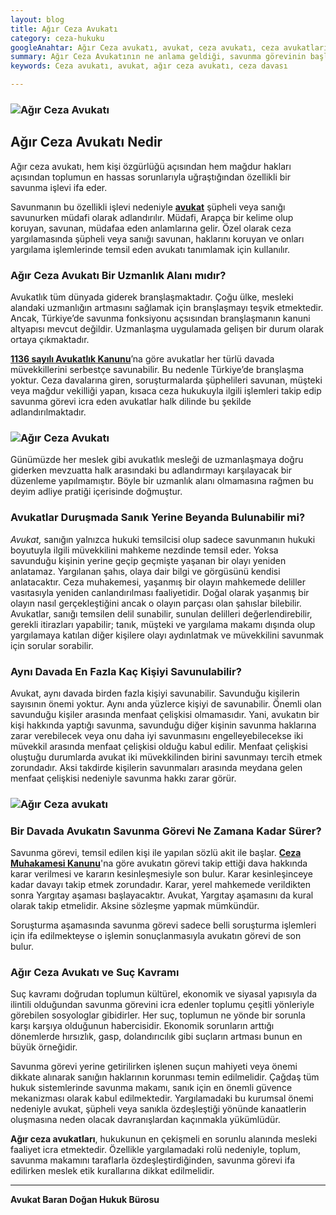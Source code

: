 ```yaml
---
layout: blog
title: Ağır Ceza Avukatı
category: ceza-hukuku
googleAnahtar: Ağır Ceza avukatı, avukat, ceza avukatı, ceza avukatları
summary: Ağır Ceza Avukatının ne anlama geldiği, savunma görevinin başlaması ve bitmesi, savunma görevi ve suç gibi kavramlar özetlenmiştir.
keywords: Ceza avukatı, avukat, ağır ceza avukatı, ceza davası

---
```


### ![Ağır Ceza Avukatı](https://camo.githubusercontent.com/84f7c716f82f119b4f5c8f4746caa9131cf144ad/687474703a2f2f692e68697a6c69726573696d2e636f6d2f3945454e4f5a2e6a7067 "Ağır Ceza Avukatı")

## Ağır Ceza  Avukatı Nedir


Ağır ceza avukatı, hem kişi özgürlüğü açısından hem mağdur hakları açısından toplumun en hassas sorunlarıyla uğraştığından özellikli bir savunma işlevi ifa eder. 

Savunmanın bu özellikli işlevi nedeniyle [**avukat**](https://tr.wikipedia.org/wiki/Avukat) şüpheli veya sanığı savunurken müdafi olarak adlandırılır. Müdafi, Arapça bir kelime olup koruyan, savunan, müdafaa eden anlamlarına gelir. Özel olarak ceza yargılamasında şüpheli veya sanığı savunan, haklarını koruyan ve onları yargılama işlemlerinde temsil eden avukatı tanımlamak için kullanılır.



### Ağır Ceza Avukatı Bir Uzmanlık Alanı mıdır?

Avukatlık tüm dünyada giderek branşlaşmaktadır. Çoğu ülke, mesleki alandaki uzmanlığın artmasını sağlamak için branşlaşmayı teşvik etmektedir. Ancak, Türkiye’de savunma fonksiyonu açsısından branşlaşmanın kanuni altyapısı mevcut değildir. Uzmanlaşma uygulamada gelişen bir durum olarak ortaya çıkmaktadır.

 [**1136 sayılı Avukatlık Kanunu**](http://www.mevzuat.gov.tr/Metin.Aspx?MevzuatKod=1.5.1136&MevzuatIliski=0&sourceXmlSearch=amme%20alacaklar%C4%B1n%C4%B1n%20tahsil%20usul%C3%BC%20hakk%C4%B1nda%20kanun)’na göre avukatlar her türlü davada müvekkillerini serbestçe savunabilir. Bu nedenle Türkiye’de branşlaşma yoktur. Ceza davalarına giren, soruşturmalarda şüphelileri savunan, müşteki veya mağdur vekilliği yapan, kısaca ceza hukukuyla ilgili işlemleri takip edip savunma görevi icra eden avukatlar halk dilinde bu şekilde adlandırılmaktadır.


### ![Ağır Ceza Avukatı](https://camo.githubusercontent.com/611de88e16b524cca22e85c261f6a971a00b29ca/687474703a2f2f692e68697a6c69726573696d2e636f6d2f6144396a39322e6a7067 "Ağır Ceza Avukatı")

Günümüzde her meslek gibi avukatlık mesleği de uzmanlaşmaya doğru giderken mevzuatta halk arasındaki bu adlandırmayı karşılayacak bir düzenleme yapılmamıştır. Böyle bir uzmanlık alanı olmamasına rağmen bu deyim adliye pratiği içerisinde doğmuştur. 



### Avukatlar Duruşmada Sanık Yerine Beyanda Bulunabilir mi?


*Avukat,* sanığın yalnızca hukuki temsilcisi olup sadece savunmanın  hukuki boyutuyla ilgili müvekkilini mahkeme nezdinde temsil eder. Yoksa savunduğu kişinin yerine geçip geçmişte yaşanan bir olayı yeniden anlatamaz. Yargılanan şahıs, olaya dair bilgi ve görgüsünü kendisi anlatacaktır. Ceza muhakemesi, yaşanmış bir olayın mahkemede deliller vasıtasıyla yeniden canlandırılması faaliyetidir. Doğal olarak yaşanmış bir olayın nasıl gerçekleştiğini ancak o olayın parçası olan şahıslar bilebilir. Avukatlar, sanığı temsilen delil sunabilir, sunulan delilleri değerlendirebilir, gerekli itirazları yapabilir; tanık, müşteki ve yargılama makamı dışında olup yargılamaya katılan diğer kişilere olayı aydınlatmak ve müvekkilini savunmak için sorular sorabilir.



###  Aynı Davada En Fazla Kaç Kişiyi Savunulabilir?


Avukat, aynı davada birden fazla kişiyi savunabilir. Savunduğu kişilerin sayısının önemi yoktur. Aynı anda yüzlerce kişiyi de savunabilir. Önemli olan savunduğu kişiler arasında menfaat çelişkisi olmamasıdır. Yani, avukatın bir kişi hakkında yaptığı savunma, savunduğu diğer kişinin savunma haklarına zarar verebilecek veya onu daha iyi savunmasını engelleyebilecekse iki müvekkil arasında menfaat çelişkisi olduğu kabul edilir. Menfaat çelişkisi oluştuğu durumlarda avukat iki müvekkilinden birini savunmayı tercih etmek zorundadır. Aksi takdirde kişilerin savunmaları arasında meydana gelen menfaat çelişkisi nedeniyle savunma hakkı zarar görür.


### ![Ağır Ceza avukatı](https://camo.githubusercontent.com/aa0b54df6cca8736e952ea1cd5ac8d831a007d38/687474703a2f2f692e68697a6c69726573696d2e636f6d2f3361723952352e6a7067 "Ağır Ceza Avukatı")


### Bir Davada Avukatın Savunma Görevi Ne Zamana Kadar Sürer?


Savunma görevi, temsil edilen kişi ile yapılan sözlü akit ile başlar. [**Ceza Muhakamesi Kanunu**](http://www.ceza-bb.adalet.gov.tr/mevzuat/5271.htm)'na göre avukatın görevi takip ettiği dava hakkında karar verilmesi ve kararın kesinleşmesiyle son bulur. Karar kesinleşinceye kadar davayı takip etmek zorundadır. Karar, yerel mahkemede verildikten sonra Yargıtay aşaması başlayacaktır. Avukat, Yargıtay aşamasını da kural olarak takip etmelidir. Aksine sözleşme yapmak mümkündür.

Soruşturma aşamasında savunma görevi sadece belli soruşturma işlemleri için ifa edilmekteyse o işlemin sonuçlanmasıyla avukatın görevi de son bulur.


### Ağır Ceza Avukatı ve Suç Kavramı


Suç kavramı doğrudan toplumun kültürel, ekonomik ve siyasal yapısıyla da ilintili olduğundan savunma görevini icra edenler toplumu çeşitli yönleriyle görebilen sosyologlar gibidirler. Her suç, toplumun ne yönde bir sorunla karşı karşıya olduğunun habercisidir. Ekonomik sorunların arttığı dönemlerde hırsızlık, gasp, dolandırıcılık gibi suçların artması bunun en büyük örneğidir.

Savunma görevi yerine getirilirken işlenen suçun mahiyeti veya önemi dikkate alınarak sanığın haklarının korunması temin edilmelidir.  Çağdaş tüm hukuk sistemlerinde savunma makamı, sanık için en önemli güvence mekanizması olarak kabul edilmektedir. Yargılamadaki bu kurumsal önemi nedeniyle avukat, şüpheli veya sanıkla özdeşleştiği yönünde kanaatlerin oluşmasına neden olacak davranışlardan kaçınmakla yükümlüdür.

**Ağır ceza avukatları**, hukukunun en çekişmeli en sorunlu alanında mesleki faaliyet icra etmektedir. Özellikle  yargılamadaki rolü nedeniyle, toplum, savunma makamını taraflarla özdeşleştirdiğinden, savunma görevi ifa edilirken meslek etik kurallarına dikkat edilmelidir.

______________________________________________________________________________________________________________________________________

**Avukat Baran Doğan Hukuk Bürosu**
